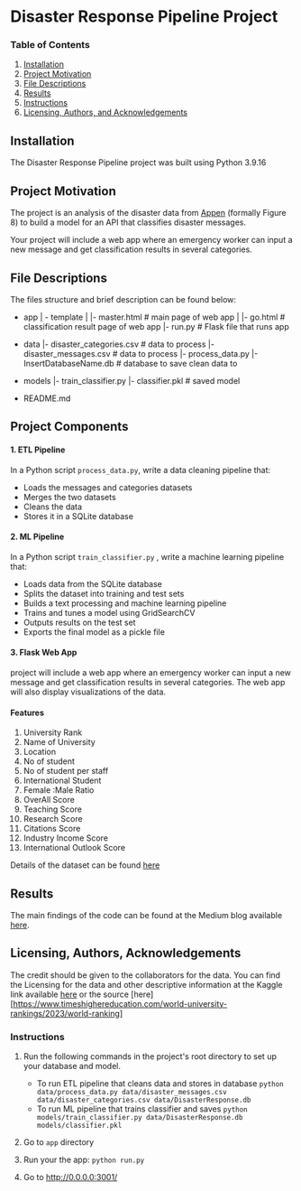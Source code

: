 # Disaster Response Pipeline Project
### Table of Contents

1. [Installation](#installation)
2. [Project Motivation](#motivation)
3. [File Descriptions](#files)
4. [Results](#results)
5. [Instructions](#instruction)
6. [Licensing, Authors, and Acknowledgements](#licensing)

## Installation <a name="installation"></a>

The Disaster Response Pipeline project was built using Python 3.9.16

## Project Motivation<a name="motivation"></a>

The project is an analysis of the disaster data from [Appen](https://www.figure-eight.com/) (formally Figure 8) to build a model for an API that classifies disaster messages.

Your project will include a web app where an emergency worker can input a new message and get classification results in several categories.

## File Descriptions <a name="files"></a>
 The files structure and brief description can be found below:

- app
| - template
| |- master.html  # main page of web app
| |- go.html  # classification result page of web app
|- run.py  # Flask file that runs app

- data
|- disaster_categories.csv  # data to process 
|- disaster_messages.csv  # data to process
|- process_data.py
|- InsertDatabaseName.db   # database to save clean data to

- models
|- train_classifier.py
|- classifier.pkl  # saved model 

- README.md


## Project Components

#### 1. ETL Pipeline
In a Python script `process_data.py`, write a data cleaning pipeline that:

- Loads the messages and categories datasets
- Merges the two datasets
- Cleans the data
- Stores it in a SQLite database

#### 2. ML Pipeline
In a Python script `train_classifier.py` , write a machine learning pipeline that:

- Loads data from the SQLite database
- Splits the dataset into training and test sets
- Builds a text processing and machine learning pipeline
- Trains and tunes a model using GridSearchCV
- Outputs results on the test set
- Exports the final model as a pickle file

#### 3. Flask Web App
project will include a web app where an emergency worker can input a new message and get classification results in several categories. The web app will also display visualizations of the data.

#### Features

1. University Rank
2. Name of University
3. Location
4. No of student
5. No of student per staff
6. International Student
7. Female :Male Ratio
8. OverAll Score
9. Teaching Score
10. Research Score
11. Citations Score
12. Industry Income Score
13. International Outlook Score

Details of the dataset can be found [here](https://www.timeshighereducation.com/student/advice/world-university-rankings-explained)

## Results<a name="results"></a>

The main findings of the code can be found at the Medium blog available [here](https://medium.com/@kimjohnson9906/what-is-a-good-university-to-you-5f040a195b01).

## Licensing, Authors, Acknowledgements<a name="licensing"></a>

The credit should be given to the collaborators for the data. You can find the Licensing for the data and other descriptive information at the Kaggle link available [here](https://www.kaggle.com/datasets/alitaqi000/world-university-rankings-2023) or the source [here][https://www.timeshighereducation.com/world-university-rankings/2023/world-ranking]
### Instructions <a name="instrution"></a>
1. Run the following commands in the project's root directory to set up your database and model.

    - To run ETL pipeline that cleans data and stores in database
        `python data/process_data.py data/disaster_messages.csv data/disaster_categories.csv data/DisasterResponse.db`
    - To run ML pipeline that trains classifier and saves
        `python models/train_classifier.py data/DisasterResponse.db models/classifier.pkl`

2. Go to `app` directory

3. Run your the app: `python run.py`

4. Go to http://0.0.0.0:3001/
